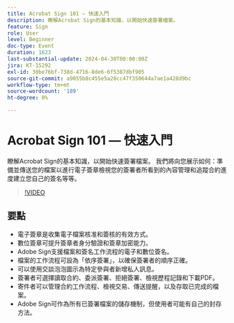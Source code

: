 ```yaml
---
title: Acrobat Sign 101 — 快速入門
description: 瞭解Acrobat Sign的基本知識，以開始快速簽署檔案。
feature: Sign
role: User
level: Beginner
doc-type: Event
duration: 1623
last-substantial-update: 2024-04-30T00:00:00Z
jira: KT-15292
exl-id: 30be76bf-738d-4716-8de6-6f5387dbf905
source-git-commit: a9055b8c455e5a28cc47f350644a7ae1a428d9bc
workflow-type: tm+mt
source-wordcount: '189'
ht-degree: 0%

---
```


# Acrobat Sign 101 — 快速入門

瞭解Acrobat Sign的基本知識，以開始快速簽署檔案。 我們將向您展示如何：準備並傳送您的檔案以進行電子簽章檢視您的簽署者所看到的內容管理和追蹤合約進度建立您自己的簽名等等。

>[!VIDEO](https://video.tv.adobe.com/v/3455476/?learn=on&captions=chi_hant)

## 要點

* 電子簽章是收集電子檔案核准和簽核的有效方式。
* 數位簽章可提升簽章者身分驗證和簽章加密能力。
* Adobe Sign支援檔案和簽名工作流程的電子和數位簽名。
* 檔案的工作流程可設為「依序簽署」，以確保簽署者的順序正確。
* 可以使用交談泡泡圖示為特定參與者新增私人訊息。
* 簽署者可選擇讀取合約、委派簽署、拒絕簽署、檢視歷程記錄和下載PDF。
* 寄件者可以管理合約工作流程、檢視交易、傳送提醒，以及存取已完成的檔案。
* Adobe Sign可作為所有已簽署檔案的儲存機制，但使用者可能有自己的封存方法。
